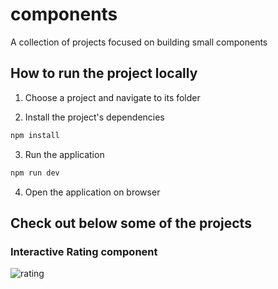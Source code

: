 # components
A collection of projects focused on building small components

## How to run the project locally
1. Choose a project and navigate to its folder

2. Install the project's dependencies
```bash
npm install
```

3. Run the application
```bash
npm run dev
```

4. Open the application on browser

## Check out below some of the projects

### Interactive Rating component 
![rating](https://user-images.githubusercontent.com/58858236/204041881-10708f64-dc05-4af4-8f49-76d51ff05c29.PNG)
